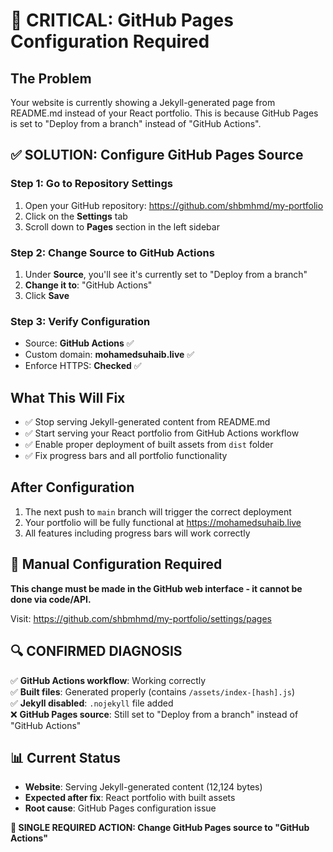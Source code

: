 # 🚨 CRITICAL: GitHub Pages Configuration Required

## The Problem
Your website is currently showing a Jekyll-generated page from README.md instead of your React portfolio. This is because GitHub Pages is set to "Deploy from a branch" instead of "GitHub Actions".

## ✅ SOLUTION: Configure GitHub Pages Source

### Step 1: Go to Repository Settings
1. Open your GitHub repository: https://github.com/shbmhmd/my-portfolio
2. Click on the **Settings** tab
3. Scroll down to **Pages** section in the left sidebar

### Step 2: Change Source to GitHub Actions
1. Under **Source**, you'll see it's currently set to "Deploy from a branch"
2. **Change it to**: "GitHub Actions"
3. Click **Save**

### Step 3: Verify Configuration
- Source: **GitHub Actions** ✅
- Custom domain: **mohamedsuhaib.live** ✅
- Enforce HTTPS: **Checked** ✅

## What This Will Fix
- ✅ Stop serving Jekyll-generated content from README.md
- ✅ Start serving your React portfolio from GitHub Actions workflow  
- ✅ Enable proper deployment of built assets from `dist` folder
- ✅ Fix progress bars and all portfolio functionality

## After Configuration
1. The next push to `main` branch will trigger the correct deployment
2. Your portfolio will be fully functional at https://mohamedsuhaib.live
3. All features including progress bars will work correctly

## 🔧 Manual Configuration Required
**This change must be made in the GitHub web interface - it cannot be done via code/API.**

Visit: https://github.com/shbmhmd/my-portfolio/settings/pages

## 🔍 CONFIRMED DIAGNOSIS
✅ **GitHub Actions workflow**: Working correctly  
✅ **Built files**: Generated properly (contains `/assets/index-[hash].js`)  
✅ **Jekyll disabled**: `.nojekyll` file added  
❌ **GitHub Pages source**: Still set to "Deploy from a branch" instead of "GitHub Actions"

## 📊 Current Status
- **Website**: Serving Jekyll-generated content (12,124 bytes)
- **Expected after fix**: React portfolio with built assets
- **Root cause**: GitHub Pages configuration issue

**🎯 SINGLE REQUIRED ACTION: Change GitHub Pages source to "GitHub Actions"**
